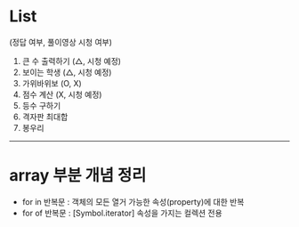 # List
(정답 여부, 풀이영상 시청 여부)
1. 큰 수 출력하기 (△, 시청 예정)
2. 보이는 학생 (△, 시청 예정)
3. 가위바위보 (O, X)
4. 점수 계산 (X, 시청 예정)
5. 등수 구하기
6. 격자판 최대합
7. 봉우리


---
# array 부분 개념 정리
- for in 반복문 : 객체의 모든 열거 가능한 속성(property)에 대한 반복
- for of 반복문 : [Symbol.iterator] 속성을 가지는 컬렉션 전용